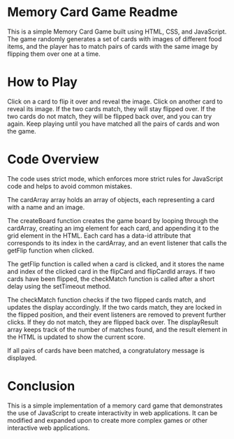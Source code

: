 # Memory Card Game Readme

This is a simple Memory Card Game built using HTML, CSS, and JavaScript. 
The game randomly generates a set of cards with images of different food items,
and the player has to match pairs of cards with the same image by flipping them over one at a time.

# How to Play

Click on a card to flip it over and reveal the image.
Click on another card to reveal its image.
If the two cards match, they will stay flipped over.
If the two cards do not match, they will be flipped back over, and you can try again.
Keep playing until you have matched all the pairs of cards and won the game.

# Code Overview

The code uses strict mode, which enforces more strict rules for JavaScript code and 
helps to avoid common mistakes.

The cardArray array holds an array of objects, each representing a card with a name and an image.

The createBoard function creates the game board by looping through the cardArray,
creating an img element for each card, and appending it to the grid element in the HTML.
Each card has a data-id attribute that corresponds to its index in the cardArray, 
and an event listener that calls the getFlip function when clicked.

The getFlip function is called when a card is clicked, and it stores the name and 
index of the clicked card in the flipCard and flipCardId arrays. If two cards have been flipped,
the checkMatch function is called after a short delay using the setTimeout method.

The checkMatch function checks if the two flipped cards match, and updates the display accordingly. 
If the two cards match, they are locked in the flipped position, and their event listeners 
are removed to prevent further clicks. If they do not match, they are flipped back over. 
The displayResult array keeps track of the number of matches found, and the result 
element in the HTML is updated to show the current score.

If all pairs of cards have been matched, a congratulatory message is displayed.

# Conclusion

This is a simple implementation of a memory card game that demonstrates the use of JavaScript to create
interactivity in web applications. It can be modified and expanded upon to create more complex 
games or other interactive web applications.
